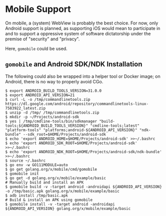 # Mobile Support

On mobile, a (system) WebView is probably the best choice. For now, only Android support is planned, as supporting iOS would mean to participate in and to support a oppressive system of software dictatorship under the premise of "security" and "privacy".

Here, `gomobile` could be used.

## `gomobile` and Android SDK/NDK Installation

The following could also be wrapped into a helper tool or Docker image; on Android, there is no way to properly avoid CGo.

```shell
$ export ANDROID_BUILD_TOOLS_VERSION=31.0.0
$ export ANDROID_API_VERSION=21
$ curl -L -o /tmp/commandlinetools.zip https://dl.google.com/android/repository/commandlinetools-linux-7583922_latest.zip
$ unzip -d /tmp/ /tmp/commandlinetools.zip
$ mkdir -p ~/Projects/android-sdk
$ yes | /tmp/cmdline-tools/bin/sdkmanager "build-tools;${ANDROID_BUILD_TOOLS_VERSION}" "cmdline-tools;latest" "platform-tools" "platforms;android-${ANDROID_API_VERSION}" "ndk-bundle" --sdk_root=$HOME/Projects/android-sdk
$ echo 'export ANDROID_HOME=$HOME/Projects/android-sdk' >>~/.bashrc
$ echo 'export ANDROID_SDK_ROOT=$HOME/Projects/android-sdk' >>~/.bashrc
$ echo 'export ANDROID_NDK_ROOT=$HOME/Projects/android-sdk/ndk-bundle' >>~/.bashrc
$ source ~/.bashrc
$ go env -w GO111MODULE=auto
$ go get golang.org/x/mobile/cmd/gomobile
$ gomobile init
$ go get -d golang.org/x/mobile/example/basic
# Manually build and install an APK
$ gomobile build -v -target android -androidapi ${ANDROID_API_VERSION} -o /tmp/basic.apk golang.org/x/mobile/example/basic
$ adb install /tmp/basic.apk
# Build & install an APK using gomobile
$ gomobile install -v -target android -androidapi ${ANDROID_API_VERSION} golang.org/x/mobile/example/basic
```
